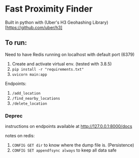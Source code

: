 # Fast Proximity Finder
Built in python with (Uber's H3 Geohashing Library)[https://github.com/uber/h3]

## To run: 

Need to have Redis running on localhost with default port (6379)

1. Create and activate virtual env. (tested with 3.8.5)
2. `pip install -r "requirements.txt"`
3. `uvicorn main:app`

Endpoints:
1. `/add_location`
2. `/find_nearby_locations`
3. `/delete_location`


### Deprec
instructions on endpoints available at http://127.0.0.1:8000/docs 

notes on redis: 
1. `CONFIG GET dir` to know where the dump file is. (Persistence)
2. `CONFIG SET appendfsync always` to keep all data safe
